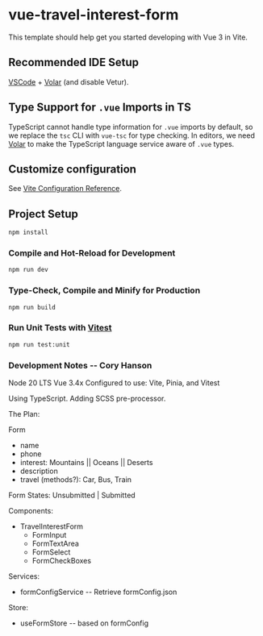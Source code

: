 # vue-travel-interest-form

This template should help get you started developing with Vue 3 in Vite.

## Recommended IDE Setup

[VSCode](https://code.visualstudio.com/) + [Volar](https://marketplace.visualstudio.com/items?itemName=Vue.volar) (and disable Vetur).

## Type Support for `.vue` Imports in TS

TypeScript cannot handle type information for `.vue` imports by default, so we replace the `tsc` CLI with `vue-tsc` for type checking. In editors, we need [Volar](https://marketplace.visualstudio.com/items?itemName=Vue.volar) to make the TypeScript language service aware of `.vue` types.

## Customize configuration

See [Vite Configuration Reference](https://vitejs.dev/config/).

## Project Setup

```sh
npm install
```

### Compile and Hot-Reload for Development

```sh
npm run dev
```

### Type-Check, Compile and Minify for Production

```sh
npm run build
```

### Run Unit Tests with [Vitest](https://vitest.dev/)

```sh
npm run test:unit
```

### Development Notes -- Cory Hanson ###

Node 20 LTS
Vue 3.4x
Configured to use: Vite, Pinia, and Vitest

Using TypeScript.
Adding SCSS pre-processor.


The Plan:

Form 
- name
- phone
- interest: Mountains || Oceans || Deserts
- description
- travel (methods?): Car, Bus, Train

Form States:
Unsubmitted | Submitted

Components:
- TravelInterestForm
  - FormInput
  - FormTextArea
  - FormSelect
  - FormCheckBoxes

Services:
- formConfigService -- Retrieve formConfig.json

Store:
- useFormStore -- based on formConfig
